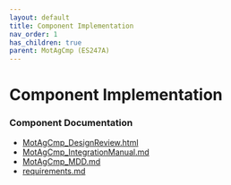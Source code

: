 ```yaml
---
layout: default
title: Component Implementation
nav_order: 1
has_children: true
parent: MotAgCmp (ES247A)
---
```

# Component Implementation
### Component Documentation

- [MotAgCmp_DesignReview.html](doc/MotAgCmp_DesignReview.html)
- [MotAgCmp_IntegrationManual.md](doc/MotAgCmp_IntegrationManual.md)
- [MotAgCmp_MDD.md](doc/MotAgCmp_MDD.md)
- [requirements.md](doc/requirements.md)

